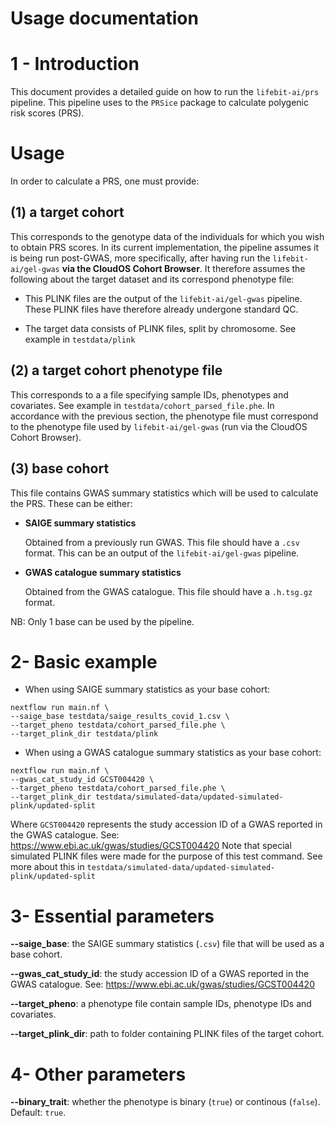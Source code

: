 # Usage documentation

# 1 - Introduction

This document provides a detailed guide on how to run the `lifebit-ai/prs` pipeline. This pipeline uses to the `PRSice` package to calculate polygenic risk scores (PRS).

# Usage

In order to calculate a PRS, one must provide:

## (1) a target cohort

This corresponds to the genotype data of the individuals for which you wish to obtain PRS scores. In its current implementation, the pipeline assumes it is being run post-GWAS, more specifically, after having run the `lifebit-ai/gel-gwas` **via the CloudOS Cohort Browser**. It therefore assumes the following about the target dataset and its correspond phenotype file:

- This PLINK files are the output of the `lifebit-ai/gel-gwas` pipeline. These PLINK files have therefore already undergone standard QC.

- The target data consists of PLINK files, split by chromosome. See example in `testdata/plink`

## (2) a target cohort phenotype file

This corresponds to a a file specifying sample IDs, phenotypes and covariates. See example in `testdata/cohort_parsed_file.phe`. In accordance with the previous section, the phenotype file must correspond to the phenotype file used by `lifebit-ai/gel-gwas` (run via the CloudOS Cohort Browser).

## (3) base cohort

This file contains GWAS summary statistics which will be used to calculate the PRS. These can be either:

   - **SAIGE summary statistics**
 
     Obtained from a previously run GWAS. This file should have a `.csv` format. This can be an output of the `lifebit-ai/gel-gwas` pipeline.

   - **GWAS catalogue summary statistics**

     Obtained from the GWAS catalogue. This file should have a `.h.tsg.gz` format.

NB: Only 1 base can be used by the pipeline.

# 2- Basic example

- When using SAIGE summary statistics as your base cohort:

```
nextflow run main.nf \
--saige_base testdata/saige_results_covid_1.csv \
--target_pheno testdata/cohort_parsed_file.phe \
--target_plink_dir testdata/plink
```

- When using a GWAS catalogue summary statistics as your base cohort:

```
nextflow run main.nf \ 
--gwas_cat_study_id GCST004420 \
--target_pheno testdata/cohort_parsed_file.phe \
--target_plink_dir testdata/simulated-data/updated-simulated-plink/updated-split
```

Where `GCST004420` represents the study accession ID of a GWAS reported in the GWAS catalogue. See: https://www.ebi.ac.uk/gwas/studies/GCST004420
Note that special simulated PLINK files were made for the purpose of this test command. See more about this in `testdata/simulated-data/updated-simulated-plink/updated-split`

# 3- Essential parameters

**--saige_base**: the SAIGE summary statistics (`.csv`) file that will be used as a base cohort.

**--gwas_cat_study_id**: the study accession ID of a GWAS reported in the GWAS catalogue. See: https://www.ebi.ac.uk/gwas/studies/GCST004420

**--target_pheno**: a phenotype file contain sample IDs, phenotype IDs and covariates.

**--target_plink_dir**: path to folder containing PLINK files of the target cohort.

# 4- Other parameters

**--binary_trait**: whether the phenotype is binary (`true`) or continous (`false`). Default: `true`. 


